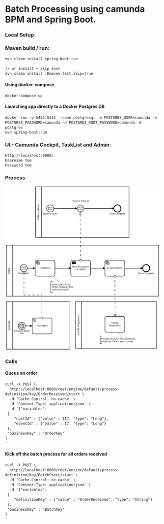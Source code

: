 # Batch Processing using camunda BPM and Spring Boot.

### Local Setup
### Maven build / run:
```
mvn clean install spring-boot:run 

// or install + skip test
mvn clean install -Dmaven.test.skip=true 
```

#### Using docker-compose
```
docker-compose up
```

#### Launching app directly to a Docker Postgres DB
```
docker run -p 5432:5432 --name postgresql -e POSTGRES_USER=camunda -e POSTGRES_PASSWORD=camunda -e POSTGRES_ROOT_PASSWORD=camunda -d postgres
mvn spring-boot:run
```
### UI - Camunda Cockpit, TaskList and Admin:

    http://localhost:8080/ 
    Username tom
    Password tom

### Process
![<img src="./src/main/resources/BatchOrder.png">](./src/main/resources/BatchOrder.png)

### Calls

#### Queue an order
```
curl -X POST \
  http://localhost:8080/rest/engine/default/process-definition/key/OrderReceived/start \
  -H 'Cache-Control: no-cache' \
  -H 'Content-Type: application/json' \
  -d '{"variables":
 {
    "custId" : {"value" : 117, "type": "Long"},
    "eventId" : {"value" : 17, "type": "Long"}
 },
 "businessKey" : "OrderKey"
}
'
```

#### Kick off the batch process for all orders received
```
curl -X POST \
  http://localhost:8080/rest/engine/default/process-definition/key/BatchStart/start \
  -H 'Cache-Control: no-cache' \
  -H 'Content-Type: application/json' \
  -d '{"variables":
 {
    "definitionKey" : {"value" : "OrderReceived", "type": "String"}
 },
 "businessKey" : "BatchKey"
}
'
```
